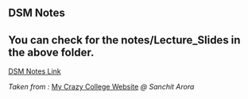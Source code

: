 ## DSM Notes

You can check for the notes/Lecture_Slides in the above folder.
----
[DSM Notes Link](https://drive.google.com/drive/folders/1gQap-hDPEtK8qBmYCR6MMGLIYI5aEapg)

_Taken from :_ [My Crazy College Website](https://mycrazycollege.wixsite.com/home) _@ Sanchit Arora_

